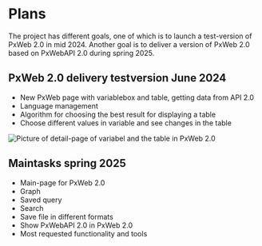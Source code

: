 # Plans

The project has different goals, one of which is to launch a test-version of PxWeb 2.0 in mid 2024. Another goal is to deliver a version of PxWeb 2.0 based on PxWebAPI 2.0 during spring 2025.


## PxWeb 2.0 delivery testversion June 2024
- New PxWeb page with variablebox and table, getting data from API 2.0 
- Language management
- Algorithm for choosing the best result for displaying a table
- Choose different values in variable and see changes in the table
  

![Picture of detail-page of variabel and the table in PxWeb 2.0](https://github.com/PxTools/PxWeb2/assets/81364833/39acd512-a589-4734-af96-4e76983f644d)


## Maintasks spring 2025

- Main-page for PxWeb 2.0
- Graph
- Saved query
- Search
- Save file in different formats
- Show PxWebAPI 2.0 in PxWeb 2.0
- Most requested functionality and tools
